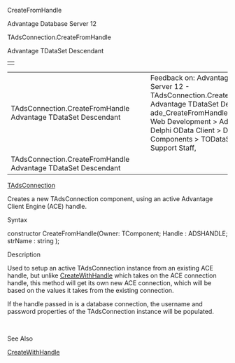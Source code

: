 CreateFromHandle




Advantage Database Server 12  

TAdsConnection.CreateFromHandle

Advantage TDataSet Descendant

|  |
| --- |
|  |

|  |  |  |  |  |
| --- | --- | --- | --- | --- |
| TAdsConnection.CreateFromHandle  Advantage TDataSet Descendant |  |  | Feedback on: Advantage Database Server 12 - TAdsConnection.CreateFromHandle Advantage TDataSet Descendant ade\_CreateFromHandle Advantage Web Development > Advantage Delphi OData Client > Delphi OData Components > TODataSet / Dear Support Staff, |  |
| TAdsConnection.CreateFromHandle  Advantage TDataSet Descendant |  |  |  |  |

[TAdsConnection](ade_tadsconnection_7.htm)

Creates a new TAdsConnection component, using an active Advantage Client Engine (ACE) handle.

Syntax

constructor CreateFromHandle(Owner: TComponent; Handle : ADSHANDLE; strName : string );

Description

Used to setup an active TAdsConnection instance from an existing ACE handle, but unlike [CreateWithHandle](ade_createwithhandle.htm) which takes on the ACE connection handle, this method will get its own new ACE connection, which will be based on the values it takes from the existing connection.

If the handle passed in is a database connection, the username and password properties of the TAdsConnection instance will be populated.

 

See Also

[CreateWithHandle](ade_createwithhandle.htm)